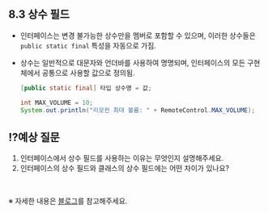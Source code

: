 ## 8.3 상수 필드
- 인터페이스는 변경 불가능한 상수만을 멤버로 포함할 수 있으며, 이러한 상수들은 `public static final` 특성을 자동으로 가짐.
- 상수는 일반적으로 대문자와 언더바를 사용하여 명명되며, 인터페이스의 모든 구현체에서 공통으로 사용할 값으로 정의됨.

  ```java
  [public static final] 타입 상수명 = 값;
  ```

  ```java
  int MAX_VOLUME = 10;
  System.out.println("리모컨 최대 볼륨: " + RemoteControl.MAX_VOLUME);
  ```

## ⁉️예상 질문

1. 인터페이스에서 상수 필드를 사용하는 이유는 무엇인지 설명해주세요.
2. 인터페이스의 상수 필드와 클래스의 상수 필드에는 어떤 차이가 있나요?

&nbsp;

※ 자세한 내용은 [블로그](https://mandusitstudy.tistory.com/340)를 참고해주세요.